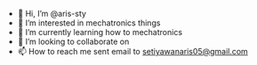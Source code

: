 - 👋 Hi, I’m @aris-sty
- 👀 I’m interested in mechatronics things
- 🌱 I’m currently learning how to mechatronics
- 💞️ I’m looking to collaborate on 
- 📫 How to reach me sent email to setiyawanaris05@gmail.com

<!---
aris-sty/aris-sty is a ✨ special ✨ repository because its `README.md` (this file) appears on your GitHub profile.
You can click the Preview link to take a look at your changes.
--->
